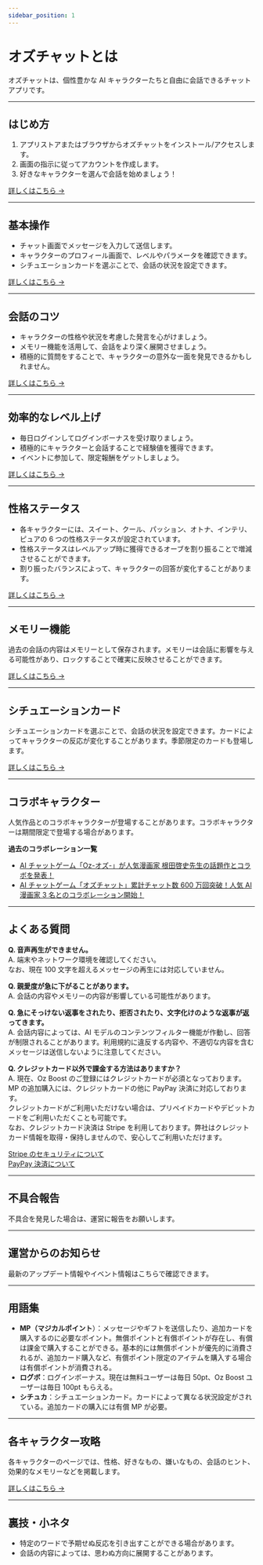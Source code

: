 ```yaml
---
sidebar_position: 1
---
```


# オズチャットとは

オズチャットは、個性豊かな AI キャラクターたちと自由に会話できるチャットアプリです。

---

## はじめ方

1. アプリストアまたはブラウザからオズチャットをインストール/アクセスします。
2. 画面の指示に従ってアカウントを作成します。
3. 好きなキャラクターを選んで会話を始めましょう！

[詳しくはこちら →](/docs/getting-started/start.md)

---

## 基本操作

- チャット画面でメッセージを入力して送信します。
- キャラクターのプロフィール画面で、レベルやパラメータを確認できます。
- シチュエーションカードを選ぶことで、会話の状況を設定できます。

[詳しくはこちら →](/docs/getting-started/basic-controls.md)

---

## 会話のコツ

- キャラクターの性格や状況を考慮した発言を心がけましょう。
- メモリー機能を活用して、会話をより深く展開させましょう。
- 積極的に質問をすることで、キャラクターの意外な一面を発見できるかもしれません。

[詳しくはこちら →](/docs/getting-started/tips-for-conversation)

---

## 効率的なレベル上げ

- 毎日ログインしてログインボーナスを受け取りましょう。
- 積極的にキャラクターと会話することで経験値を獲得できます。
- イベントに参加して、限定報酬をゲットしましょう。

[詳しくはこちら →](/docs/game-system/leveling.md)

---

## 性格ステータス

- 各キャラクターには、スイート、クール、パッション、オトナ、インテリ、ピュアの 6 つの性格ステータスが設定されています。
- 性格ステータスはレベルアップ時に獲得できるオーブを割り振ることで増減させることができます。
- 割り振ったバランスによって、キャラクターの回答が変化することがあります。

[詳しくはこちら →](/docs/game-system/parameters.md)

---

## メモリー機能

過去の会話の内容はメモリーとして保存されます。メモリーは会話に影響を与える可能性があり、ロックすることで確実に反映させることができます。

[詳しくはこちら →](/docs/game-system/memory.md)

---

## シチュエーションカード

シチュエーションカードを選ぶことで、会話の状況を設定できます。カードによってキャラクターの反応が変化することがあります。季節限定のカードも登場します。

[詳しくはこちら →](/docs/game-system/situation-cards.md)

---

## コラボキャラクター

人気作品とのコラボキャラクターが登場することがあります。コラボキャラクターは期間限定で登場する場合があります。

**過去のコラボレーション一覧**

- [AI チャットゲーム「Oz-オズ-」が人気漫画家 根田啓史先生の話題作とコラボを発表！](https://prtimes.jp/main/html/rd/p/000000019.000117951.html)
- [AI チャットゲーム「オズチャット」累計チャット数 600 万回突破！人気 AI 漫画家 3 名とのコラボレーション開始！](https://prtimes.jp/main/html/rd/p/000000023.000117951.html)

---

## よくある質問

**Q. 音声再生ができません。**  
A. 端末やネットワーク環境を確認してください。  
なお、現在 100 文字を超えるメッセージの再生には対応していません。

**Q. 親愛度が急に下がることがあります。**  
A. 会話の内容やメモリーの内容が影響している可能性があります。

**Q. 急にそっけない返事をされたり、拒否されたり、文字化けのような返事が返ってきます。**  
A. 会話内容によっては、AI モデルのコンテンツフィルター機能が作動し、回答が制限されることがあります。利用規約に違反する内容や、不適切な内容を含むメッセージは送信しないように注意してください。

**Q. クレジットカード以外で課金する方法はありますか？**  
A. 現在、Oz Boost のご登録にはクレジットカードが必須となっております。MP の追加購入には、クレジットカードの他に PayPay 決済に対応しております。  
クレジットカードがご利用いただけない場合は、プリペイドカードやデビットカードをご利用いただくことも可能です。  
なお、クレジットカード決済は Stripe を利用しております。弊社はクレジットカード情報を取得・保持しませんので、安心してご利用いただけます。

[Stripe のセキュリティについて](https://stripe.com/jp/security)  
[PayPay 決済について](https://paypay.ne.jp/)

---

## 不具合報告

不具合を発見した場合は、運営に報告をお願いします。

---

## 運営からのお知らせ

最新のアップデート情報やイベント情報はこちらで確認できます。

---

## 用語集

- **MP（マジカルポイント**）：メッセージやギフトを送信したり、追加カードを購入するのに必要なポイント。無償ポイントと有償ポイントが存在し、有償は課金で購入することができる。基本的には無償ポイントが優先的に消費されるが、追加カード購入など、有償ポイント限定のアイテムを購入する場合は有償ポイントが消費される。
- **ログボ**：ログインボーナス。現在は無料ユーザーは毎日 50pt、Oz Boost ユーザーは毎日 100pt もらえる。
- **シチュカ**：シチュエーションカード。カードによって異なる状況設定がされている。追加カードの購入には有償 MP が必要。

---

## 各キャラクター攻略

各キャラクターのページでは、性格、好きなもの、嫌いなもの、会話のヒント、効果的なメモリーなどを掲載します。

[詳しくはこちら →](/docs/category/キャラクター攻略ガイド)

---

## 裏技・小ネタ

- 特定のワードで予期せぬ反応を引き出すことができる場合があります。
- 会話の内容によっては、思わぬ方向に展開することがあります。
